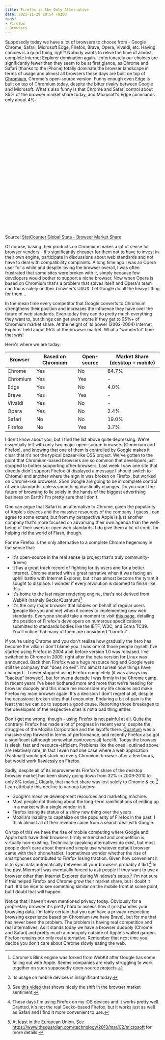 ```yaml
---
title: Firefox is the Only Alternative
date: 2021-11-28 10:54 +0200
tags:
- Firefox
- Browsers
---
```


Supposedly today we have a lot of browsers to choose from - Google Chrome, Safari, Microsoft Edge, Firefox, Brave, Opera, Vivaldi, etc.
Having choices is a good thing, right? Nobody wants to relive the time of almost complete Internet Explorer domination again.
Unfortunately our choices are significantly fewer than they seem to be at first glance, as Chrome and Safari (thanks to the iPhone) totally dominate
the browser landscape in terms of usage and almost all browsers these days are built on top of [Chromium](https://www.chromium.org/Home), Chrome's open-source version.
Funny enough even Edge is built on top of Chromium today, despite the bitter rivalry between Google and Microsoft. What's also funny is that
Chrome and Safari control about 85% of the browser market share today, and Microsoft's Edge commands only about 4%:

<div id="all-browser-ww-monthly-202010-202110" width="600" height="400" style="width:600px; height: 400px;"></div><!-- You may change the values of width and height above to resize the chart --><p>Source: <a href="https://gs.statcounter.com/browser-market-share">StatCounter Global Stats - Browser Market Share</a></p><script type="text/javascript" src="https://www.statcounter.com/js/fusioncharts.js"></script><script type="text/javascript" src="https://gs.statcounter.com/chart.php?all-browser-ww-monthly-202010-202110&chartWidth=600"></script>

Of course, basing their products on Chromium makes a lot of sense for browser vendors - it's significantly cheaper for them not to have to invest in their own engine, participate
in discussions about web standards and not have to deal with compatibility complaints. A long time ago I was an Opera user for a while and despite loving
the browser overall, I was often frustrated that some sites were broken with it, simply because few developers would bother to support a niche browser.
Now when Opera is based on Chromium that's a problem that solves itself and Opera's team can focus solely on their browser's UI/UX. Let Google do all the
heavy lifting for them...

In the mean time every competitor that Google converts to Chromium strengthens
their position and increases the influence they have over the future of web
standards. Even today they can do pretty much everything they want to, but things
can get even worse if they get to 95%+ of Chromium market share. At the height of
its power (2002-2004) Internet Explorer held about 95% of the browser market. What a
"wonderful" time that was!

Here's where we are today:

| Browser       | Based on Chromium | Open-source | Market Share (desktop + mobile) |
| ------------- | ----------------- | ----------- | -------------|
| Chrome  | Yes      | No | 64.7% |
| Chromium | Yes | Yes | - |
| Edge  | Yes      | No | 4.0% |
| Brave | Yes | Yes | - |
| Vivaldi | Yes | No | - |
| Opera | Yes | No | 2.4% |
| Safari | No | No | 19.0% |
| Firefox | No | Yes | 3.7% |

I don't know about you, but I find the list above quite depressing. We're
essentially left with only two major open-source browsers (Chromium and
Firefox), and knowing that one of them is controlled by Google makes it clear
that it's not the typical bazaar-like OSS project. We've gotten to the point
that Chromium-based browsers are so common that developers just stopped to bother
supporting other browsers. Last week I saw one site that directly didn't support
Firefox (it displayed a message I should switch to Chrome) and another where the
sign in was broken on Firefox, but worked on Chrome-like browsers. Soon Google
are going to be in complete control of web standards, unless something
drastically changes.  Do you want the future of browsing to lie solely in the
hands of the biggest advertising business on Earth?  I'm pretty sure that I
don't.

One can argue that Safari is an alternative to Chrome, given the popularity of
Apple's devices and the massive resources of the company. I guess I can agree to
some extent, but from my perspective Apple is just another company that's more
focused on advancing their own agenda than the well-being of their users or open
web standards. I do give them a lot of credit for helping rid the world of
Flash, though.

For me Firefox is the only alternative to a complete Chrome hegemony in the sense that:

- it's open-source in the real sense (a project that's truly community-driven)
- it has a great track record of fighting for its users and for a better
  Internet. Chrome started with a great narrative when it was facing an uphill
  battle with Internet Explorer, but it has almost become the tyrant it sought
  to displace. I wonder if every revolution is doomed to finish like this.
- it's home to the last major rendering engine, that's not derived from WebKit (namely Gecko/Quantum)[^1]
- it's the only major browser that lobbies on behalf of regular users (people like you and me) when it comes
to implementing new web standards. Everyone should take a moment to visit [this page](https://mozilla.github.io/standards-positions/), detailing the position of Firefox's
developers on numerous specifications submitted to standards bodies like the IETF, W3C, and Ecma TC39. You'll notice that many of them are considered "harmful".

If you're using Chrome and you don't realize how gradually the hero has become the villain I don't blame you. I was one of those people myself. I've started using
Firefox in 2004 a bit before version 1.0 was released. I've switched to Chrome in 2009, right after the beta version for Linux was announced. Back then Firefox
was a huge resource hog and Google were still the company that "does no evil". It's almost surreal how things have changed... I never stopped using Firefox completely (it was always my "backup" browser), but for over a decade I was firmly in the Chrome camp. In recent years I've been bothered more and more that we're heading for browser duopoly and
this made me reconsider my life choices and make Firefox my main browser again. It's a decision I don't regret at all, despite the occasional broken sites that
I encounter. Enduring a bit of pain is the least that we can do to support a good cause. Reporting those breakages to the developers of the respective sites is not
a bad thing either.

Don't get me wrong, though - using Firefox is not painful at all. Quite the
contrary! Firefox has made a lot of progress in recent years, despite the
struggles of the Mozilla
Corporation and the layoffs there. [Quantum](https://blog.mozilla.org/en/mozilla/introducing-firefox-quantum/)
was a massive step forward in terms of performance, and recently Firefox also
got a significant (although somewhat controversial) facelift. Today the browser
is sleek, fast and resource-efficient. Problems like the ones I outlined above are
relatively rare. In fact I even had one case where a web application (Fastmail) would get
stuck on every Chromium browser after a few hours, but would work flawlessly on
Firefox.

Sadly, despite all of its improvements Firefox's share of the desktop browser
market has been slowly going down from 32% in 2009-2010 to only 8% today.[^2] Clearly, that
market share was lost solely to Chrome & co.[^3] I can attribute this decline to
various factors:

- Google's massive development resources and marketing machine.
- Most people not thinking about the long-term ramifications of ending up in a
  market with a single vendor in it.
- Firefox losing its status of a shiny new thing over the years.
- Mozilla's inability to capitalize on the popularity of Firefox in the past. I think almost all of their revenue came from a search deal with Google.

On top of this we have the rise of mobile computing where Google and Apple both
have their browsers firmly entrenched and competition is virtually
non-existing. Technically speaking alternatives do exist, but most people don't
care about them and simply use whatever default browser came with their
phone/tablet. I sometimes wonder whether the rise of smartphones contributed to
Firefox losing traction.  Given how convenient it is to sync data automatically
between all your browsers probably it did.[^4] In the past Microsoft was
eventually forced to ask people if they want to use a browser other than
Internet Explorer during Windows's setup.[^5] I'm not sure if this helped
Firefox and Chrome grow their market share, but I doubt it hurt. It'd be nice to
see something similar on the mobile front at some point, but I doubt that will
happen.

Notice that I haven't even mentioned privacy today. Obviously for a proprietary
browser it's pretty hard to assess how it (mis)handles your browsing data.  I'm
fairly certain that you can have a privacy-respecting browsing experience based
on Chromium (we have Brave), but for me that has never been the problem.  The
problem is having real competition and real alternatives. As it stands today we
have a browser duopoly (Chrome and Safari) and pretty much a monopoly outside of
Apple's walled garden. Firefox remains our only real alternative. Remember that
next time you decide you don't care about Chrome slowly eating the web.

[^1]: Chrome's Blink engine was forked from WebKit after Google has some falling out with Apple. Seems companies are really struggling to work together on such supposedly open-source projects.
[^2]: Its usage on mobile devices is insignificant today.
[^3]: See [this video](https://www.youtube.com/watch?v=s9pvB4N99sQ) that shows nicely the shift in the browser market sentiment.
[^4]: These days I'm using Firefox on my iOS devices and it works pretty well. Granted, it's not the real Gecko-based Firefox, but it works just as well as Safari and I find it more convenient to use.
[^5]: At least in the European Union. See <https://www.theguardian.com/technology/2010/mar/02/microsoft> for more details.
